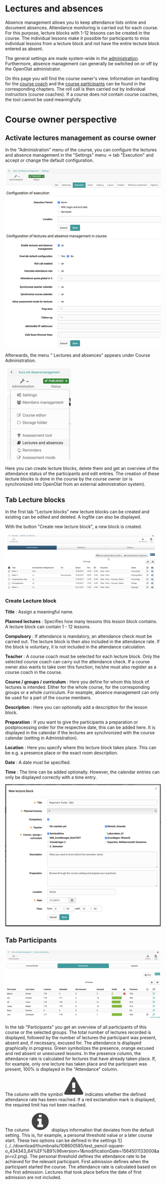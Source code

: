 # Lectures and absences

Absence management allows you to keep attendance lists online and document
absences. Attendance monitoring is carried out for each course. For this
purpose, lecture blocks with 1-12 lessons can be created in the course. The
individual lessons make it possible for participants to miss individual
lessons from a lecture block and not have the entire lecture block entered as
absent.

The general settings are made system-wide in the
[administration](Lecture+and+roll+call+management.html). Furthermore, absence
management can generally be switched on or off by the OpenOlat administrator.

On this page you will find the course owner's view. Information on handling
for the [course coach](Lectures+-+Teacher+view.html) and the [course
participants](Lectures+-+User+view.html) can be found in the corresponding
chapters. The roll call is then carried out by individual instructors (course
coaches). If a course does not contain course coaches, the tool cannot be used
meaningfully.

# Course owner perspective

## Activate lectures management as course owner

In the "Administration" menu of the course, you can configure the lectures and
absence management in the "Settings" menu → tab "Execution" and accept or
change the default configuration.

![](assets/Absenz_Config_EN.png)

Afterwards, the menu " Lectures and absences" appears under Course
Administration.

![](assets/Absenz_menu_EN.png)

Here you can create lecture blocks, delete them and get an overview of the
attendance status of the participants and edit entries. The creation of these
lecture blocks is done in the course by the course owner (or is synchronized
into OpenOlat from an external administration system).

## Tab Lecture blocks

In the first tab "Lecture blocks" new lecture blocks can be created and
existing can be edited and deleted. A logfile can also be displayed.

With the button "Create new lecture block", a new block is created.

![](assets/Lektionen_erstellen.png)

### Create Lecture block

 **Title** : Assign a meaningful name.

 **Planned lectures** : Specifies how many lessons this lesson block contains.
A lecture block can contain 1 - 12 lessons.

 **Compulsory** : If attendance is mandatory, an attendance check must be
carried out. The lecture block is then also included in the attendance rate.
If the block is voluntary, it is not included in the attendance calculation.

 **Teacher** : A course coach must be selected for each lecture block. Only
the selected course coach can carry out the attendance check. If a course
owner also wants to take over this function, he/she must also register as a
course coach in the course.

 **Course / groups / curriculum** : Here you define for whom this block of
lectures is intended. Either for the whole course, for the corresponding
groups or a whole curriculum. For example, absence management can only be used
for a part of the course members.

 **Description** : Here you can optionally add a description for the lesson
block.

 **Preparation** : If you want to give the participants a preparation or
postprocessing order for the respective date, this can be added here. It is
displayed in the calendar if the lectures are synchronized with the course
calendar (setting in Administration).

 **Location** : Here you specify where this lecture block takes place. This
can be e.g. a presence place or the exact room description.

 **Date** : A date must be specified.

 **Time** : The time can be added optionally. However, the calendar entries
can only be displayed correctly with a time entry.

![](assets/Lectureblock_create_EN.png)

## Tab Participants

![](assets/Absenz_TN_EN.png)

In the tab "Participants" you get an overview of all participants of this
course or the selected groups. The total number of lectures recorded is
displayed, followed by the number of lectures the participant was present,
absent and, if necessary, excused for. The attendance is displayed graphically
in progress. Green symbolizes the presence, orange excused and red absent or
unexcused lessons. In the presence column, the attendance rate is calculated
for lectures that have already taken place. If, for example, only one lecture
has taken place and the participant was present, 100% is displayed in the
"Attendance" column.

The column with the symbol
![](assets/attention_434343_64.png)
indicates whether the defined attendance rate has been reached. If a red
exclamation mark is displayed, the required limit has not been reached.

The column
![](assets/infomessage.png)
displays information that deviates from the default setting. This is, for
example, a personal threshold value or a later course start. These two options
can be defined in the settings
![](../../download/thumbnails/108600585/test_pencil-square-
o_434343_64%EF%B9%96version=1&modificationDate=1564501133000&api=v2.png). The
personal threshold defines the attendance rate to be achieved for the relevant
participant. First admission defines when the participant started the course.
The attendance rate is calculated based on the first admission. Lectures that
took place before the date of first admission are not included.

  

